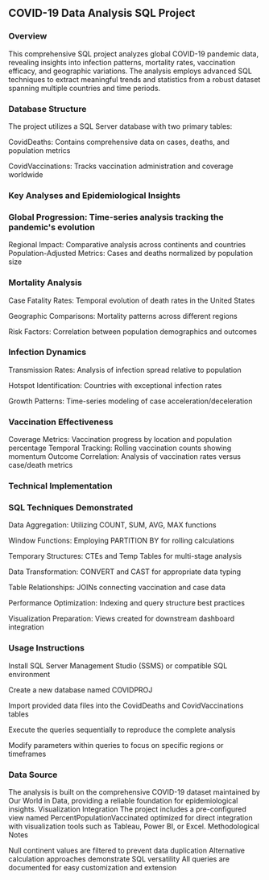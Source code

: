 ## COVID-19 Data Analysis SQL Project

### Overview
This comprehensive SQL project analyzes global COVID-19 pandemic data, revealing insights into infection patterns, mortality rates, vaccination efficacy, and geographic variations. The analysis employs advanced SQL techniques to extract meaningful trends and statistics from a robust dataset spanning multiple countries and time periods.

### Database Structure
The project utilizes a SQL Server database with two primary tables:

CovidDeaths: Contains comprehensive data on cases, deaths, and population metrics

CovidVaccinations: Tracks vaccination administration and coverage worldwide

### Key Analyses and Epidemiological Insights

### Global Progression: Time-series analysis tracking the pandemic's evolution
Regional Impact: Comparative analysis across continents and countries
Population-Adjusted Metrics: Cases and deaths normalized by population size

### Mortality Analysis

Case Fatality Rates: Temporal evolution of death rates in the United States

Geographic Comparisons: Mortality patterns across different regions

Risk Factors: Correlation between population demographics and outcomes

### Infection Dynamics

Transmission Rates: Analysis of infection spread relative to population

Hotspot Identification: Countries with exceptional infection rates

Growth Patterns: Time-series modeling of case acceleration/deceleration

### Vaccination Effectiveness

Coverage Metrics: Vaccination progress by location and population percentage
Temporal Tracking: Rolling vaccination counts showing momentum
Outcome Correlation: Analysis of vaccination rates versus case/death metrics

### Technical Implementation
### SQL Techniques Demonstrated

Data Aggregation: Utilizing COUNT, SUM, AVG, MAX functions

Window Functions: Employing PARTITION BY for rolling calculations

Temporary Structures: CTEs and Temp Tables for multi-stage analysis

Data Transformation: CONVERT and CAST for appropriate data typing

Table Relationships: JOINs connecting vaccination and case data

Performance Optimization: Indexing and query structure best practices

Visualization Preparation: Views created for downstream dashboard integration

### Usage Instructions

Install SQL Server Management Studio (SSMS) or compatible SQL environment

Create a new database named COVIDPROJ

Import provided data files into the CovidDeaths and CovidVaccinations tables

Execute the queries sequentially to reproduce the complete analysis

Modify parameters within queries to focus on specific regions or timeframes

### Data Source
The analysis is built on the comprehensive COVID-19 dataset maintained by Our World in Data, providing a reliable foundation for epidemiological insights.
Visualization Integration
The project includes a pre-configured view named PercentPopulationVaccinated optimized for direct integration with visualization tools such as Tableau, Power BI, or Excel.
Methodological Notes

Null continent values are filtered to prevent data duplication
Alternative calculation approaches demonstrate SQL versatility
All queries are documented for easy customization and extension
